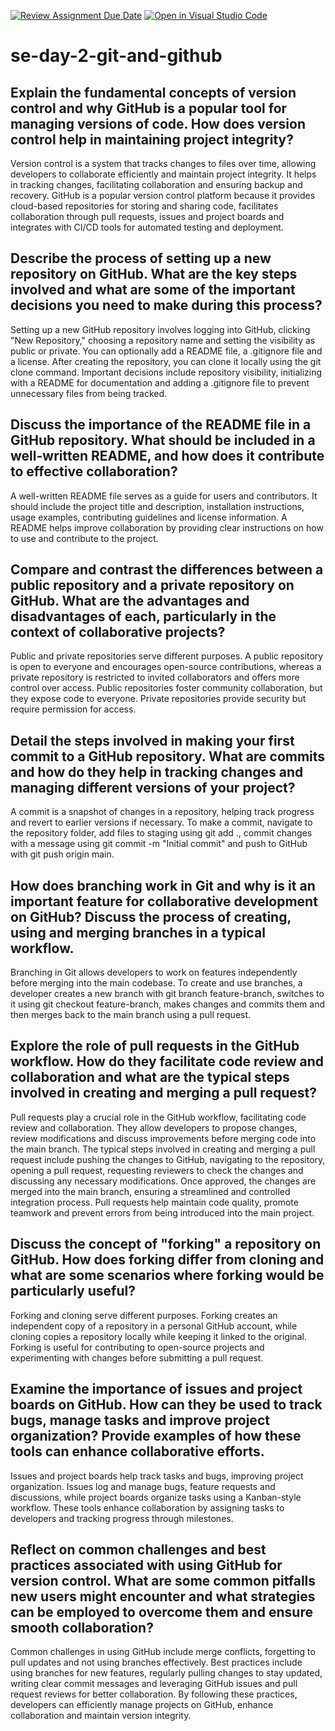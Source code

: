 [![Review Assignment Due Date](https://classroom.github.com/assets/deadline-readme-button-22041afd0340ce965d47ae6ef1cefeee28c7c493a6346c4f15d667ab976d596c.svg)](https://classroom.github.com/a/8wgCKhpZ)
[![Open in Visual Studio Code](https://classroom.github.com/assets/open-in-vscode-2e0aaae1b6195c2367325f4f02e2d04e9abb55f0b24a779b69b11b9e10269abc.svg)](https://classroom.github.com/online_ide?assignment_repo_id=18490778&assignment_repo_type=AssignmentRepo)
# se-day-2-git-and-github
## Explain the fundamental concepts of version control and why GitHub is a popular tool for managing versions of code. How does version control help in maintaining project integrity?
Version control is a system that tracks changes to files over time, allowing developers to collaborate efficiently and maintain project integrity. It helps in tracking changes, facilitating collaboration and ensuring backup and recovery. GitHub is a popular version control platform because it provides cloud-based repositories for storing and sharing code, facilitates collaboration through pull requests, issues and project boards and integrates with CI/CD tools for automated testing and deployment.

## Describe the process of setting up a new repository on GitHub. What are the key steps involved and what are some of the important decisions you need to make during this process?
Setting up a new GitHub repository involves logging into GitHub, clicking "New Repository," choosing a repository name and setting the visibility as public or private. You can optionally add a README file, a .gitignore file and a license. After creating the repository, you can clone it locally using the git clone command. Important decisions include repository visibility, initializing with a README for documentation and adding a .gitignore file to prevent unnecessary files from being tracked.

## Discuss the importance of the README file in a GitHub repository. What should be included in a well-written README, and how does it contribute to effective collaboration?
A well-written README file serves as a guide for users and contributors. It should include the project title and description, installation instructions, usage examples, contributing guidelines and license information. A README helps improve collaboration by providing clear instructions on how to use and contribute to the project.

## Compare and contrast the differences between a public repository and a private repository on GitHub. What are the advantages and disadvantages of each, particularly in the context of collaborative projects?
Public and private repositories serve different purposes. A public repository is open to everyone and encourages open-source contributions, whereas a private repository is restricted to invited collaborators and offers more control over access. Public repositories foster community collaboration, but they expose code to everyone. Private repositories provide security but require permission for access.

## Detail the steps involved in making your first commit to a GitHub repository. What are commits and how do they help in tracking changes and managing different versions of your project?
A commit is a snapshot of changes in a repository, helping track progress and revert to earlier versions if necessary. To make a commit, navigate to the repository folder, add files to staging using git add ., commit changes with a message using git commit -m "Initial commit" and push to GitHub with git push origin main.

## How does branching work in Git and why is it an important feature for collaborative development on GitHub? Discuss the process of creating, using and merging branches in a typical workflow.
Branching in Git allows developers to work on features independently before merging into the main codebase. To create and use branches, a developer creates a new branch with git branch feature-branch, switches to it using git checkout feature-branch, makes changes and commits them and then merges back to the main branch using a pull request.

## Explore the role of pull requests in the GitHub workflow. How do they facilitate code review and collaboration and what are the typical steps involved in creating and merging a pull request?
Pull requests play a crucial role in the GitHub workflow, facilitating code review and collaboration. They allow developers to propose changes, review modifications and discuss improvements before merging code into the main branch. The typical steps involved in creating and merging a pull request include pushing the changes to GitHub, navigating to the repository, opening a pull request, requesting reviewers to check the changes and discussing any necessary modifications. Once approved, the changes are merged into the main branch, ensuring a streamlined and controlled integration process. Pull requests help maintain code quality, promote teamwork and prevent errors from being introduced into the main project.

## Discuss the concept of "forking" a repository on GitHub. How does forking differ from cloning and what are some scenarios where forking would be particularly useful?
Forking and cloning serve different purposes. Forking creates an independent copy of a repository in a personal GitHub account, while cloning copies a repository locally while keeping it linked to the original. Forking is useful for contributing to open-source projects and experimenting with changes before submitting a pull request.

## Examine the importance of issues and project boards on GitHub. How can they be used to track bugs, manage tasks and improve project organization? Provide examples of how these tools can enhance collaborative efforts.
Issues and project boards help track tasks and bugs, improving project organization. Issues log and manage bugs, feature requests and discussions, while project boards organize tasks using a Kanban-style workflow. These tools enhance collaboration by assigning tasks to developers and tracking progress through milestones.

## Reflect on common challenges and best practices associated with using GitHub for version control. What are some common pitfalls new users might encounter and what strategies can be employed to overcome them and ensure smooth collaboration?
Common challenges in using GitHub include merge conflicts, forgetting to pull updates and not using branches effectively. Best practices include using branches for new features, regularly pulling changes to stay updated, writing clear commit messages and leveraging GitHub issues and pull request reviews for better collaboration. By following these practices, developers can efficiently manage projects on GitHub, enhance collaboration and maintain version integrity.
